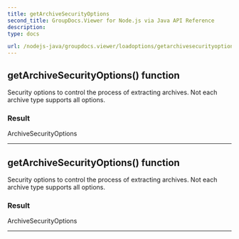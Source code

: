```yaml
---
title: getArchiveSecurityOptions
second_title: GroupDocs.Viewer for Node.js via Java API Reference
description: 
type: docs

url: /nodejs-java/groupdocs.viewer/loadoptions/getarchivesecurityoptions/
---
```


## getArchiveSecurityOptions()  function

 Security options to control the process of extracting archives. Not each archive type supports all options.
 

### Result
ArchiveSecurityOptions


---


## getArchiveSecurityOptions()  function

 Security options to control the process of extracting archives. Not each archive type supports all options.
 

### Result
ArchiveSecurityOptions


---


